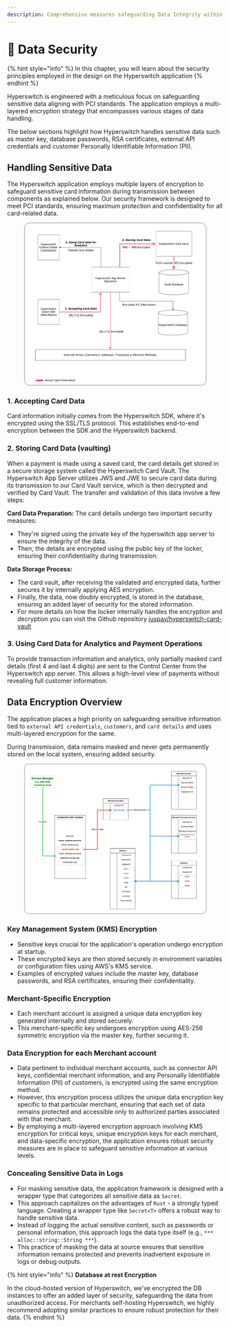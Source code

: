 ```yaml
---
description: Comprehensive measures safeguarding Data Integrity within Hyperswitch
---
```


# 🔐 Data Security

{% hint style="info" %}
In this chapter, you will learn about the security principles employed in the design on the Hyperswitch application
{% endhint %}

Hyperswitch is engineered with a meticulous focus on safeguarding sensitive data aligning with PCI standards. The application employs a multi-layered encryption strategy that encompasses various stages of data handling.&#x20;

The below sections highlight how Hyperswitch handles sensitive data such as master key, database passwords, RSA certificates, external API credentials and customer Personally Identifiable Information (PII).&#x20;

## Handling Sensitive Data

The Hyperswitch application employs multiple layers of encryption to safeguard sensitive card information during transmission between components as explained below. Our security framework is designed to meet PCI standards, ensuring maximum protection and confidentiality for all card-related data.

<figure><img src="../.gitbook/assets/system1.jpg" alt=""><figcaption></figcaption></figure>

### 1. Accepting Card Data

Card information initially comes from the Hyperswitch SDK, where it's encrypted using the SSL/TLS protocol. This establishes end-to-end encryption between the SDK and the Hyperswitch backend.

### 2. Storing Card Data (vaulting)

When a payment is made using a saved card, the card details get stored in a secure storage system called the Hyperswitch Card Vault. The Hyperswitch App Server utilizes JWS and JWE to secure card data during its transmission to our Card Vault service, which is then decrypted and verified by Card Vault. The transfer and validation of this data involve a few steps:

**Card Data Preparation:** The card details undergo two important security measures:

* They're signed using the private key of the hyperswitch app server to ensure the integrity of the data.
* Then, the details are encrypted using the public key of the locker, ensuring their confidentiality during transmission.

**Data Storage Process:**&#x20;

* The card vault, after receiving the validated and encrypted data, further secures it by internally applying AES encryption.
* Finally, the data, now doubly encrypted, is stored in the database, ensuring an added layer of security for the stored information.
* For more details on how the locker internally handles the encryption and decryption you can visit the Github repository [juspay/hyperswitch-card-vault](https://github.com/juspay/hyperswitch-card-vault/blob/main/README.md)

### 3. Using Card Data for Analytics and Payment Operations

To provide transaction information and analytics, only partially masked card details (first 4 and last 4 digits) are sent to the Control Center from the Hyperswitch app server. This allows a high-level view of payments without revealing full customer information.



## Data Encryption Overview

The application places a high priority on safeguarding sensitive information tied to `external API credentials`, `customers`, and `card details` and uses multi-layered encryption for the same.

During transmission, data remains masked and never gets permanently stored on the local system, ensuring added security.

<figure><img src="../.gitbook/assets/system-Page-2 (2).jpg" alt=""><figcaption></figcaption></figure>

### Key Management System (KMS) Encryption

* Sensitive keys crucial for the application's operation undergo encryption at startup.
* These encrypted keys are then stored securely in environment variables or configuration files using AWS's KMS service.
* Examples of encrypted values include the master key, database passwords, and RSA certificates, ensuring their confidentiality.

### Merchant-Specific Encryption

* Each merchant account is assigned a unique data encryption key generated internally and stored securely.
* This merchant-specific key undergoes encryption using AES-256 symmetric encryption via the master key, further securing it.

### Data Encryption for each Merchant account

* Data pertinent to individual merchant accounts, such as connector API keys, confidential merchant information, and any Personally Identifiable Information (PII) of customers, is encrypted using the same encryption method.
* However, this encryption process utilizes the unique data encryption key specific to that particular merchant, ensuring that each set of data remains protected and accessible only to authorized parties associated with that merchant.
* By employing a multi-layered encryption approach involving KMS encryption for critical keys, unique encryption keys for each merchant, and data-specific encryption, the application ensures robust security measures are in place to safeguard sensitive information at various levels.

### Concealing Sensitive Data in Logs

* For masking sensitive data, the application framework is designed with a wrapper type that categorizes all sensitive data as `Secret`.&#x20;
* This approach capitalizes on the advantages of `Rust` - a strongly typed language. Creating a wrapper type like `Secret<T>` offers a robust way to handle sensitive data.&#x20;
* Instead of logging the actual sensitive content, such as passwords or personal information, this approach logs the data type itself (e.g., `*** alloc::string::String ***`).&#x20;
* This practice of masking the data at source ensures that sensitive information remains protected and prevents inadvertent exposure in logs or debug outputs.

{% hint style="info" %}
**Database at rest Encryption**

In the cloud-hosted version of Hyperswitch, we've encrypted the DB instances to offer an added layer of security, safeguarding the data from unauthorized access. For merchants self-hosting Hyperswitch, we highly recommend adopting similar practices to ensure robust protection for their data.
{% endhint %}

